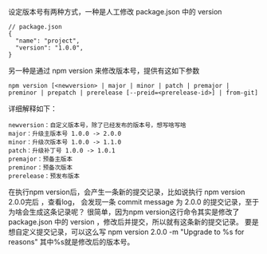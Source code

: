 设定版本号有两种方式，一种是人工修改 package.json 中的 version

```
// package.json
{
  "name": "project",
  "version": "1.0.0",
}
```


另一种是通过 npm version 来修改版本号，提供有这如下参数
```
npm version [<newversion> | major | minor | patch | premajor | preminor | prepatch | prerelease [--preid=<prerelease-id>] | from-git]

```


详细解释如下：
```
newversion：自定义版本号，除了已经发布的版本号，想写啥写啥
major：升级主版本号 1.0.0 -> 2.0.0
minor：升级次版本号 1.0.0 -> 1.1.0
patch：升级补丁号 1.0.0 -> 1.0.1  
premajor：预备主版本
preminor：预备次版本
prerelease：预发布版本

```

在执行npm version后，会产生一条新的提交记录，比如说执行 npm version 2.0.0完后 ，查看log，
会发现一条 commit message 为 2.0.0 的提交记录，至于为啥会生成这条记录呢？
很简单，因为npm version这行命令其实是修改了 package.json 中的 version ，修改后并提交，所以就有这条新的提交记录。
要是想自定义提交记录，可以这么写 npm version 2.0.0 -m "Upgrade to %s for reasons" 其中%s就是修改后的版本号。


